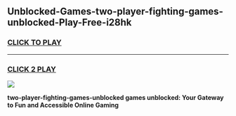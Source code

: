 
## Unblocked-Games-two-player-fighting-games-unblocked-Play-Free-i28hk
<h3>
<a href="https://premium76.site?title=two-player-fighting-games-unblocked&ref=23A">CLICK TO PLAY</a></h3>
<hr>

<h3>
<a href="https://premium76.site?title=two-player-fighting-games-unblocked&ref=23A">CLICK 2 PLAY</a>
  
</h3>

<a href="https://premium76.site?title=two-player-fighting-games-unblocked&ref=23A"><img src="https://clearcache.store/games.png"></a>


**two-player-fighting-games-unblocked games unblocked: Your Gateway to Fun and Accessible Online Gaming**
